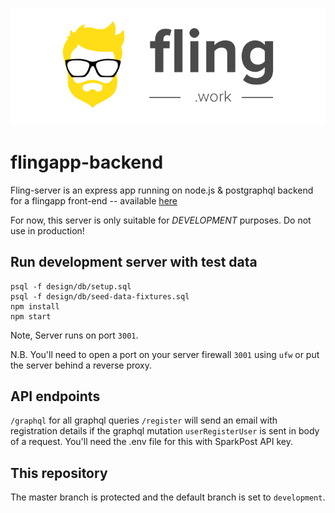 <p align="center">
  <img src="full_title_compact@2x.png" />
</p>

# flingapp-backend

Fling-server is an express app running on node.js & postgraphql backend for a flingapp front-end -- available [here](https://github.com/ortonomy/flingapp-frontend)

For now, this server is only suitable for *DEVELOPMENT* purposes. Do not use in production!

## Run development server with test data 

````
psql -f design/db/setup.sql
psql -f design/db/seed-data-fixtures.sql
npm install
npm start
````

Note, Server runs on port ``3001``. 

N.B. You'll need to open a port on your server firewall ``3001`` using ``ufw`` or put the server behind a reverse proxy.

## API endpoints

``/graphql`` for all graphql queries
``/register`` will send an email with registration details if the graphql mutation ``userRegisterUser`` is sent in body of a request. You'll need the .env file for this with SparkPost API key.

## This repository

The master branch is protected and the default branch is set to ``development``. 
